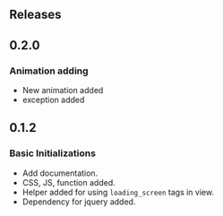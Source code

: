 ## Releases

## 0.2.0

### Animation adding
  * New animation added
  * exception added
  
## 0.1.2

### Basic Initializations
  * Add documentation.
  * CSS, JS, function added.
  * Helper added for using `loading_screen` tags in view.
  * Dependency for jquery added.